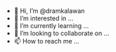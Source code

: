 - 👋 Hi, I’m @dramkalawan
- 👀 I’m interested in ...
- 🌱 I’m currently learning ...
- 💞️ I’m looking to collaborate on ...
- 📫 How to reach me ...

<!---
dramkalawan/dramkalawan is a ✨ special ✨ repository because its `README.md` (this file) appears on your GitHub profile.
You can click the Preview link to take a look at your changes.
--->

